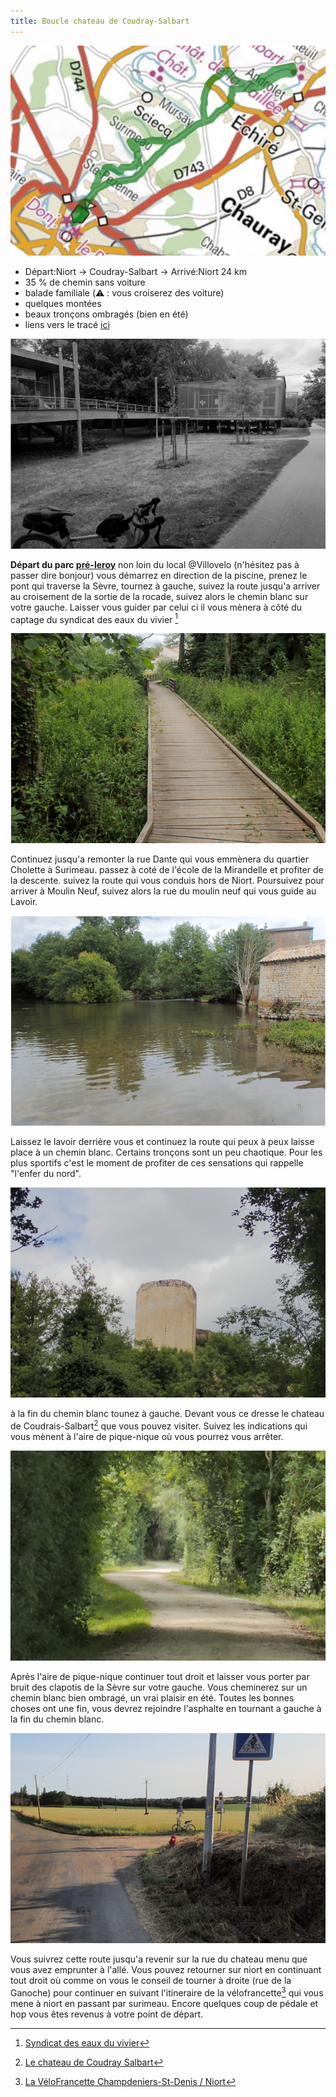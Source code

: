 ```yaml
---
title: Boucle chateau de Coudray-Salbart
---
```


![carte_balade_02](./images/balade_02_carte.png)

- Départ:Niort -> Coudray-Salbart -> Arrivé:Niort 24 km
- 35 % de chemin sans voiture
- balade familiale (⚠️ : vous croiserez des voiture)
- quelques montées
- beaux tronçons ombragés (bien en été)
- liens vers le tracé [ici](./gpx/balade_02.gpx)

![pre-leroy](./images/balade_02_pre-leroy.png)

**Départ du parc [pré-leroy](https://www.vivre-a-niort.com/fr/cadre-de-vie/environnement/parcs-et-jardins/parc-de-pre-leroy/index.html)** non loin du local @Villovelo (n'hésitez pas à passer dire bonjour) vous démarrez en direction de la piscine, prenez le pont qui traverse la Sèvre, tournez à gauche, suivez la route jusqu'a arriver au croisement de la sortie de la rocade, suivez alors le chemin blanc sur votre gauche. Laisser vous guider par celui ci il vous mènera à côté du captage du syndicat des eaux du vivier [^1]

![syndcat](./images/balade_02_syndicat.png)

Continuez jusqu'a remonter la rue Dante qui vous emmènera du quartier Cholette à Surimeau. passez à coté de l'école de la Mirandelle et profiter de la descente. suivez la route qui vous conduis hors de Niort. Poursuivez pour arriver à Moulin Neuf, suivez alors la rue du moulin neuf qui vous guide au Lavoir.

![lavoir](./images/balade_02_lavoir.png)

Laissez le lavoir derrière vous et continuez la route qui peux à peux laisse place à un chemin blanc. Certains tronçons sont un peu chaotique. Pour les plus sportifs c'est le moment de profiter de ces sensations qui rappelle "l'enfer du nord".

![chateau](./images/balade_02_coudray.png)

à la fin du chemin blanc tounez à gauche. Devant vous ce dresse le chateau de Coudrais-Salbart[^2] que vous pouvez visiter. Suivez les indications qui vous mènent à l'aire de pique-nique où vous pourrez vous arrêter.

![retour](./images/balade_02_route.png)

Après l'aire de pique-nique continuer tout droit et laisser vous porter par bruit des clapotis de la Sèvre sur votre gauche. Vous cheminerez sur un chemin blanc bien ombragé, un vrai plaisir en été.
Toutes les bonnes choses ont une fin, vous devrez rejoindre l'asphalte en tournant a gauche à la fin du chemin blanc.

![retour](./images/balade_02_surimeau.png)

Vous suivrez cette route jusqu'a revenir sur la rue du chateau menu que vous avez emprunter à l'allé. Vous pouvez retourner sur niort en continuant tout droit où comme on vous le conseil de tourner à droite (rue de la Ganoche) pour continuer en suivant l'itineraire de la vélofrancette[^3] qui vous mene à niort en passant par surimeau. Encore quelques coup de pédale et hop vous êtes revenus à votre point de départ.

[^1]: [Syndicat des eaux du vivier](http://www.eaux-du-vivier.fr/fr/dou-vient-votre-eau/ressources/captages-principaux/index.html)
[^2]: [Le chateau de Coudray Salbart](https://www.coudraysalbart.fr/)
[^3]: [La VéloFrancette Champdeniers-St-Denis / Niort](https://www.lavelofrancette.com/itineraire/champdeniers-st-denis-niort)
